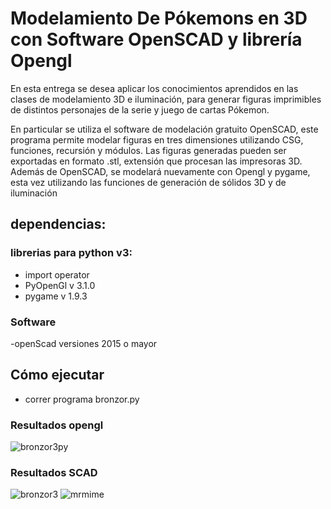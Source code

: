 # Modelamiento De Pókemons en 3D con Software OpenSCAD y librería Opengl
En esta entrega se desea aplicar los conocimientos aprendidos en las 
clases de modelamiento 3D e iluminación, para generar figuras 
imprimibles de distintos personajes de la serie y juego de cartas 
Pókemon.

En particular se utiliza el software de modelación gratuito OpenSCAD, 
este programa permite modelar figuras en tres dimensiones utilizando 
CSG, funciones, recursión y módulos. Las figuras generadas pueden ser 
exportadas en formato .stl, extensión que procesan las impresoras 3D. 
Además de OpenSCAD, se modelará nuevamente con Opengl y pygame, esta vez 
utilizando las funciones de generación de sólidos 3D y de iluminación
## dependencias:
### librerias para python v3:
- import operator
- PyOpenGl v 3.1.0
- pygame v 1.9.3
### Software
-openScad versiones 2015 o mayor

## Cómo ejecutar
- correr programa bronzor.py 
### Resultados opengl        
![bronzor3py](https://github.com/gabrielaelisa/T3computacionGrafica/blob/master/images/bronzor3py.png)
### Resultados SCAD
![bronzor3](https://github.com/gabrielaelisa/T3computacionGrafica/blob/master/images/bronzor3.png)
![mrmime](https://github.com/gabrielaelisa/T3computacionGrafica/blob/master/images/3vistas%20mrmime.png)
